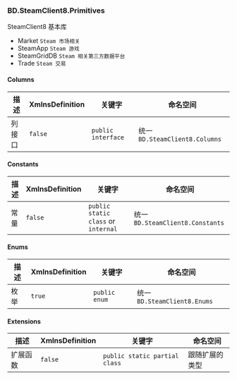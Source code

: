 ### BD.SteamClient8.Primitives
SteamClient8 基本库

- Market ```Steam 市场相关```
- SteamApp ```Steam 游戏```
- SteamGridDB ```Steam 相关第三方数据平台```
- Trade ```Steam 交易```

#### Columns
| 描述 | XmlnsDefinition | 关键字 | 命名空间 |
| ----------- | ----------- | ----------- | ----------- |
| 列接口 | ```false``` | ```public interface``` | 统一 ```BD.SteamClient8.Columns``` |

#### Constants
| 描述 | XmlnsDefinition | 关键字 | 命名空间 |
| ----------- | ----------- | ----------- | ----------- |
| 常量 | ```false``` | ```public static class``` or ```internal``` | 统一 ```BD.SteamClient8.Constants``` |

#### Enums
| 描述 | XmlnsDefinition | 关键字 | 命名空间 |
| ----------- | ----------- | ----------- | ----------- |
| 枚举 | ```true``` | ```public enum``` | 统一 ```BD.SteamClient8.Enums``` |

#### Extensions
| 描述 | XmlnsDefinition | 关键字 | 命名空间 |
| ----------- | ----------- | ----------- | ----------- |
| 扩展函数 | ```false``` | ```public static partial class``` | 跟随扩展的类型 |